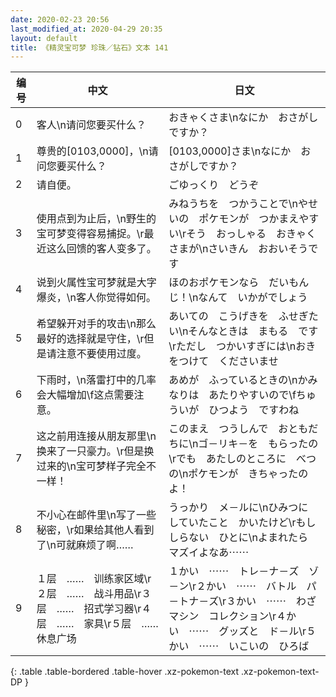 ```yaml
---
date: 2020-02-23 20:56
last_modified_at: 2020-04-29 20:35
layout: default
title: 《精灵宝可梦 珍珠／钻石》文本 141
---
```

| 编号 | 中文 | 日文 |
| ---- | ---- | ---- |
| 0 | 客人\n请问您要买什么？ | おきゃくさま\nなにか　おさがしですか？ |
| 1 | 尊贵的[0103,0000]，\n请问您要买什么？ | [0103,0000]さま\nなにか　おさがしですか？ |
| 2 | 请自便。 | ごゆっくり　どうぞ |
| 3 | 使用点到为止后，\n野生的宝可梦变得容易捕捉。\r最近这么回馈的客人变多了。 | みねうちを　つかうことで\nやせいの　ポケモンが　つかまえやすい\rそう　おっしゃる　おきゃくさまが\nさいきん　おおいそうです |
| 4 | 说到火属性宝可梦就是大字爆炎，\n客人你觉得如何。 | ほのおポケモンなら　だいもんじ！\nなんて　いかがでしょう |
| 5 | 希望躲开对手的攻击\n那么最好的选择就是守住，\r但是请注意不要使用过度。 | あいての　こうげきを　ふせぎたい\nそんなときは　まもる　です\rただし　つかいすぎには\nおきをつけて　くださいませ |
| 6 | 下雨时，\n落雷打中的几率会大幅增加\f这点需要注意。 | あめが　ふっているときの\nかみなりは　あたりやすいので\fちゅういが　ひつよう　ですわね |
| 7 | 这之前用连接从朋友那里\n换来了一只豪力。\r但是换过来的\n宝可梦样子完全不一样！ | このまえ　つうしんで　おともだちに\nゴ－リキ－を　もらったの\rでも　あたしのところに　べつの\nポケモンが　きちゃったのよ！ |
| 8 | 不小心在邮件里\n写了一些秘密，\r如果给其他人看到了\n可就麻烦了啊…… | うっかり　メ－ルに\nひみつに　していたこと　かいたけど\rもし　しらない　ひとに\nよまれたら　マズイよなあ⋯⋯ |
| 9 | １层　……　训练家区域\r２层　……　战斗用品\r３层　……　招式学习器\r４层　……　家具\r５层　……　休息广场 | １かい　⋯⋯　トレ－ナ－ズ　ゾ－ン\r２かい　⋯⋯　バトル　パ－トナ－ズ\r３かい　⋯⋯　わざマシン　コレクション\r４かい　⋯⋯　グッズと　ド－ル\r５かい　⋯⋯　いこいの　ひろば |
{: .table .table-bordered .table-hover .xz-pokemon-text .xz-pokemon-text-DP }